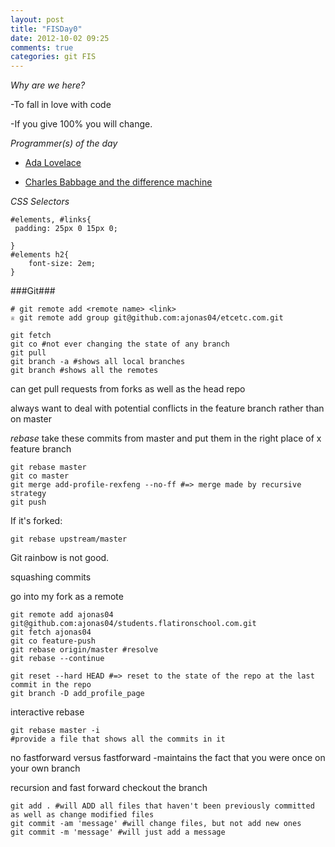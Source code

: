 ```yaml
---
layout: post
title: "FISDay0"
date: 2012-10-02 09:25
comments: true
categories: git FIS
---
```


*Why are we here?*

-To fall in love with code

-If you give 100% you will change.

*Programmer(s) of the day*

- [Ada Lovelace](http://www.sdsc.edu/ScienceWomen/lovelace.html)

- [Charles Babbage and the difference machine](http://en.wikipedia.org/wiki/Charles_Babbage)


*CSS Selectors*
```
#elements, #links{
 padding: 25px 0 15px 0;

}
#elements h2{
	font-size: 2em;
}
```


###Git###
```
# git remote add <remote name> <link>
♕ git remote add group git@github.com:ajonas04/etcetc.com.git
```

```
git fetch 
git co #not ever changing the state of any branch
git pull
git branch -a #shows all local branches
git branch #shows all the remotes
```
can get pull requests from forks as well as the head repo

always want to deal with potential conflicts in the feature branch rather than on master

*rebase* take these commits from master and put them in the right place of x feature branch

```
git rebase master
git co master
git merge add-profile-rexfeng --no-ff #=> merge made by recursive strategy
git push
```

If it's forked:
```
git rebase upstream/master
```

Git rainbow is not good.

squashing commits 

go into my fork as a remote
```
git remote add ajonas04 git@github.com:ajonas04/students.flatironschool.com.git
git fetch ajonas04
git co feature-push
git rebase origin/master #resolve 
git rebase --continue
```

```
git reset --hard HEAD #=> reset to the state of the repo at the last commit in the repo
git branch -D add_profile_page
```

interactive rebase
```
git rebase master -i
#provide a file that shows all the commits in it
```

no fastforward versus fastforward
-maintains the fact that you were once on your own branch

recursion and fast forward
checkout the branch

```
git add . #will ADD all files that haven't been previously committed as well as change modified files
git commit -am 'message' #will change files, but not add new ones
git commit -m 'message' #will just add a message
``` 